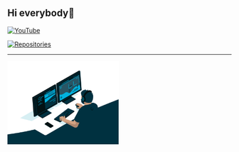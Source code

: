 ## Hi everybody👋

[![YouTube](https://img.shields.io/badge/-YouTube-aaaad3?style=for-the-badge&logo=YouTube&logoColor=ff1a1a)](https://www.youtube.com/@doshan)

[![Repositories](https://img.shields.io/badge/-repositories-aaaad3?style=for-the-badge&logo=Github&logoColor=111111)](https://github.com/azozrazoz?tab=repositories)

***
<img
  src="code.gif"
  alt="Code"
  title="Code"
  style="display: inline-block; margin: 0 auto; width: 250px" />

